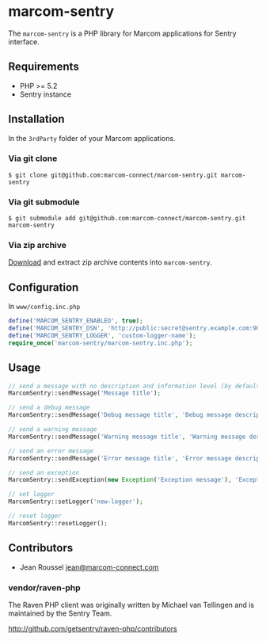 # marcom-sentry

The `marcom-sentry` is a PHP library for Marcom applications for Sentry interface.

## Requirements

* PHP >= 5.2
* Sentry instance

## Installation

In the `3rdParty` folder of your Marcom applications.

### Via git clone

```
$ git clone git@github.com:marcom-connect/marcom-sentry.git marcom-sentry
```

### Via git submodule

```
$ git submodule add git@github.com:marcom-connect/marcom-sentry.git marcom-sentry
```

### Via zip archive

[Download](https://github.com/marcom-connect/marcom-sentry/archive/master.zip) and extract zip archive contents into `marcom-sentry`.

## Configuration

In `www/config.inc.php`

```php
define('MARCOM_SENTRY_ENABLED', true);
define('MARCOM_SENTRY_DSN', 'http://public:secret@sentry.example.com:9000/[PROJECT_ID]');
define('MARCOM_SENTRY_LOGGER', 'custom-logger-name');
require_once('marcom-sentry/marcom-sentry.inc.php');
```

## Usage

```php
// send a message with no description and information level (by default)
MarcomSentry::sendMessage('Message title');

// send a debug message
MarcomSentry::sendMessage('Debug message title', 'Debug message description', MarcomSentry::DEBUG);

// send a warning message
MarcomSentry::sendMessage('Warning message title', 'Warning message description', MarcomSentry::WARNING);

// send an error message
MarcomSentry::sendMessage('Error message title', 'Error message description', MarcomSentry::ERROR);

// send an exception
MarcomSentry::sendException(new Exception('Exception message'), 'Exception description');

// set logger
MarcomSentry::setLogger('new-logger');

// reset logger
MarcomSentry::resetLogger();
```

## Contributors

* Jean Roussel <jean@marcom-connect.com>

### vendor/raven-php

The Raven PHP client was originally written by Michael van Tellingen
and is maintained by the Sentry Team.

http://github.com/getsentry/raven-php/contributors